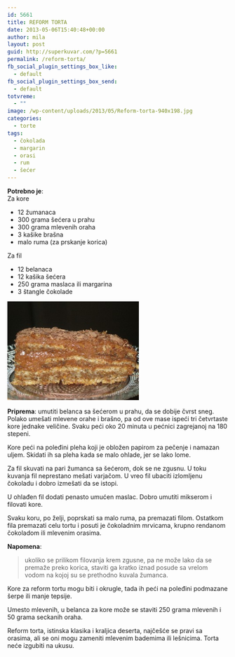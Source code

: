 ```yaml
---
id: 5661
title: REFORM TORTA
date: 2013-05-06T15:40:48+00:00
author: mila
layout: post
guid: http://superkuvar.com/?p=5661
permalink: /reform-torta/
fb_social_plugin_settings_box_like:
  - default
fb_social_plugin_settings_box_send:
  - default
totvreme:
  - ""
image: /wp-content/uploads/2013/05/Reform-torta-940x198.jpg
categories:
  - torte
tags:
  - čokolada
  - margarin
  - orasi
  - rum
  - šećer
---
```

**Potrebno je**:  
Za kore

  * 12 žumanaca
  * 300 grama šećera u prahu
  * 300 grama mlevenih oraha
  * 3 kašike brašna
  * malo ruma (za prskanje korica)

Za fil

  * 12 belanaca
  * 12 kašika šećera
  * 250 grama maslaca ili margarina
  * 3 štangle čokolade

<img class="alignnone size-medium wp-image-5662" src="/wp-content/uploads/2013/05/Reform-torta-300x225.jpg" alt="Reform torta" width="300" height="225" /> 

**Priprema**: umutiti belanca sa šećerom u prahu, da se dobije čvrst sneg. Polako umešati mlevene orahe i brašno, pa od ove mase ispeći tri četvrtaste kore jednake veličine. Svaku peći oko 20 minuta u pećnici zagrejanoj na 180 stepeni.

Kore peći na poleđini pleha koji je obložen papirom za pečenje i namazan uljem. Skidati ih sa pleha kada se malo ohlade, jer se lako lome.

Za fil skuvati na pari žumanca sa šećerom, dok se ne zgusnu. U toku kuvanja fil neprestano mešati varjačom. U vreo fil ubaciti izlomljenu čokoladu i dobro izmešati da se istopi.

U ohlađen fil dodati penasto umućen maslac. Dobro umutiti mikserom i filovati kore.

Svaku koru, po želji, poprskati sa malo ruma, pa premazati filom. Ostatkom fila premazati celu tortu i posuti je čokoladnim mrvicama, krupno rendanom čokoladom ili mlevenim orasima.

**Napomena**: 
> ukoliko se prilikom filovanja krem zgusne, pa ne može lako da se premaže preko korica, staviti ga kratko iznad posude sa vrelom vodom na kojoj su se prethodno kuvala žumanca.

Kore za reform tortu mogu biti i okrugle, tada ih peći na poleđini podmazane šerpe ili manje tepsije.

Umesto mlevenih, u belanca za kore može se staviti 250 grama mlevenih i 50 grama seckanih oraha.

Reform torta, istinska klasika i kraljica deserta, najčešće se pravi sa orasima, ali se oni mogu zameniti mlevenim bademima ili lešnicima. Torta neće izgubiti na ukusu.